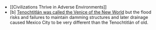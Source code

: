 - [[Civilizations Thrive in Adverse Environments]]
- [b] [Tenochtitlán was called the Venice of the New World](https://www.reddit.com/r/AskHistorians/comments/atp090/tenochtitlan_was_said_to_be_like_the_venice_of/) but the flood risks and failures to maintain damming structures and later drainage caused Mexico City to be very different than the Tenochtitlán of old. 

